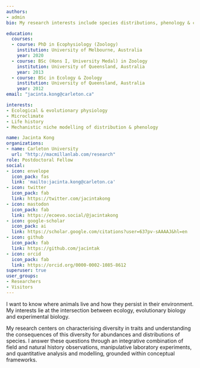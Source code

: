 ```yaml
---
authors:
- admin
bio: My research interests include species distributions, phenology & climate adaptation of ectotherms.

education:
  courses:
  - course: PhD in Ecophysiology (Zoology)
    institution: University of Melbourne, Australia
    year: 2020
  - course: BSc (Hons I, University Medal) in Zoology
    institution: University of Queensland, Australia
    year: 2013
  - course: BSc in Ecology & Zoology
    institution: University of Queensland, Australia
    year: 2012
email: "jacinta.kong@carleton.ca"

interests:
- Ecological & evolutionary physiology
- Microclimate
- Life history
- Mechanistic niche modelling of distribution & phenology

name: Jacinta Kong
organizations:
- name: Carleton University
  url: "http://macmillanlab.com/research"
role: Postdoctoral Fellow
social:
- icon: envelope
  icon_pack: fas
  link: 'mailto:jacinta.kong@carleton.ca'
- icon: twitter
  icon_pack: fab
  link: https://twitter.com/jacintakong
- icon: mastodon
  icon_pack: fab
  link: https://ecoevo.social/@jacintakong
- icon: google-scholar
  icon_pack: ai
  link: https://scholar.google.com/citations?user=637pv-sAAAAJ&hl=en
- icon: github
  icon_pack: fab
  link: https://github.com/jacintak
- icon: orcid
  icon_pack: fab
  link: https://orcid.org/0000-0002-1085-8612
superuser: true
user_groups:
- Researchers
- Visitors
---
```


I want to know where animals live and how they persist in their environment. My interests lie at the intersection between ecology, evolutionary biology and experimental biology. 

My research centers on characterising diversity in traits and understanding the consequences of this diversity for abundances and distributions of species. I answer these questions through an integrative combination of field and natural history observations, manipulative laboratory experiments, and quantitative analysis and modelling, grounded within conceptual frameworks. 
